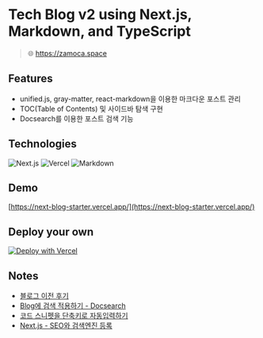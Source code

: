 # Tech Blog v2 using Next.js, Markdown, and TypeScript

> 🌐 https://zamoca.space

## Features

- unified.js, gray-matter, react-markdown을 이용한 마크다운 포스트 관리
- TOC(Table of Contents) 및 사이드바 탐색 구현
- Docsearch를 이용한 포스트 검색 기능

## Technologies

![Next.js][NextJS] ![Vercel][Vercel] ![Markdown][Markdown]

## Demo

[https://next-blog-starter.vercel.app/](https://next-blog-starter.vercel.app/)

## Deploy your own

[![Deploy with Vercel](https://vercel.com/button)](https://vercel.com/new/clone?repository-url=https://github.com/vercel/next.js/tree/canary/examples/blog-starter&project-name=blog-starter&repository-name=blog-starter)

## Notes

- [블로그 이전 후기](https://zamoca.space/post/etc/retrospect/next-blog-migrate)
- [Blog에 검색 적용하기 - Docsearch](https://zamoca.space/post/js-ts/next/blog-docsearch)
- [코드 스니펫을 단축키로 자동입력하기](https://zamoca.space/post/etc/key-binding)
- [Next.js - SEO와 검색엔진 등록](https://zamoca.space/post/etc/seo)

[Vercel]: https://img.shields.io/badge/Vercel-%23000000?style=for-the-badge&logo=vercel
[Markdown]: https://img.shields.io/badge/Markdown-%23000000?style=for-the-badge&logo=markdown&logoColor=white
[NextJS]: https://img.shields.io/badge/Next%2014.2.4-%23000000?style=for-the-badge&logo=nextdotjs&logoColor=white

